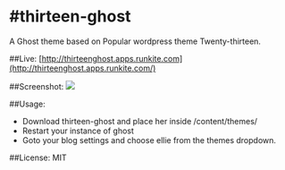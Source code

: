 #thirteen-ghost
==============
A Ghost theme based on Popular wordpress theme Twenty-thirteen.

##Live: [http://thirteenghost.apps.runkite.com](http://thirteenghost.apps.runkite.com/)

##Screenshot:
![](http://choyan.me/wp-content/uploads/2013/11/Thirteen%20Ghost.png)


##Usage:
- Download thirteen-ghost and place her inside /content/themes/
- Restart your instance of ghost
- Goto your blog settings and choose ellie from the themes dropdown.


##License:
MIT
